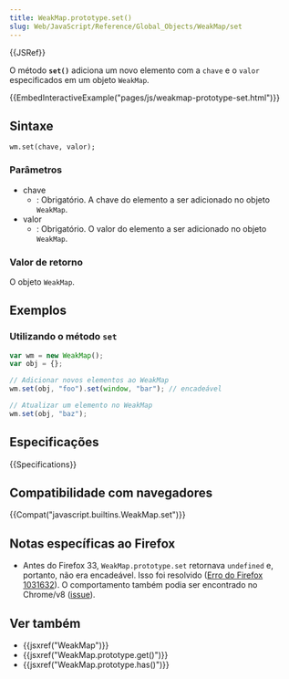 ```yaml
---
title: WeakMap.prototype.set()
slug: Web/JavaScript/Reference/Global_Objects/WeakMap/set
---
```


{{JSRef}}

O método **`set()`** adiciona um novo elemento com a `chave` e o `valor` especificados em um objeto `WeakMap`.

{{EmbedInteractiveExample("pages/js/weakmap-prototype-set.html")}}

## Sintaxe

```
wm.set(chave, valor);
```

### Parâmetros

- chave
  - : Obrigatório. A chave do elemento a ser adicionado no objeto `WeakMap`.
- valor
  - : Obrigatório. O valor do elemento a ser adicionado no objeto `WeakMap`.

### Valor de retorno

O objeto `WeakMap`.

## Exemplos

### Utilizando o método `set`

```js
var wm = new WeakMap();
var obj = {};

// Adicionar novos elementos ao WeakMap
wm.set(obj, "foo").set(window, "bar"); // encadeável

// Atualizar um elemento no WeakMap
wm.set(obj, "baz");
```

## Especificações

{{Specifications}}

## Compatibilidade com navegadores

{{Compat("javascript.builtins.WeakMap.set")}}

## Notas específicas ao Firefox

- Antes do Firefox 33, `WeakMap.prototype.set` retornava `undefined` e, portanto, não era encadeável. Isso foi resolvido ([Erro do Firefox 1031632](https://bugzil.la/1031632)). O comportamento também podia ser encontrado no Chrome/v8 ([issue](https://code.google.com/p/v8/issues/detail?id=3410)).

## Ver também

- {{jsxref("WeakMap")}}
- {{jsxref("WeakMap.prototype.get()")}}
- {{jsxref("WeakMap.prototype.has()")}}
